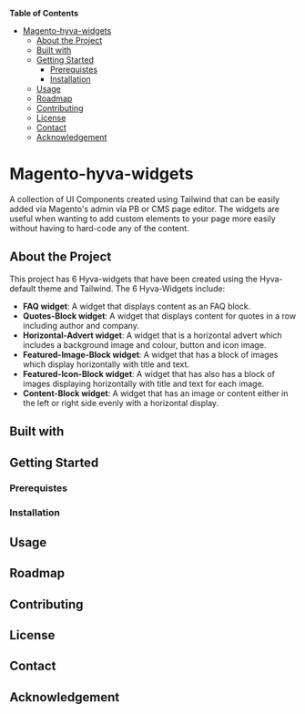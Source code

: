 <!-- START doctoc generated TOC please keep comment here to allow auto update -->
<!-- DON'T EDIT THIS SECTION, INSTEAD RE-RUN doctoc TO UPDATE -->
**Table of Contents**

- [Magento-hyva-widgets](#magento-hyva-widgets)
  - [About the Project](#about-the-project)
  - [Built with](#built-with)
  - [Getting Started](#getting-started)
    - [Prerequistes](#prerequistes)
    - [Installation](#installation)
  - [Usage](#usage)
  - [Roadmap](#roadmap)
  - [Contributing](#contributing)
  - [License](#license)
  - [Contact](#contact)
  - [Acknowledgement](#acknowledgement)

<!-- END doctoc generated TOC please keep comment here to allow auto update -->







# Magento-hyva-widgets
A collection of UI Components created using Tailwind that can be easily added via Magento's admin via PB or CMS page editor. The widgets are useful when wanting to add custom elements to your page more easily without having to hard-code any of the content. 



## About the Project

This project has 6 Hyva-widgets that have been created using the Hyva-default theme and Tailwind. The 6 Hyva-Widgets include:

* **FAQ widget**: A widget that displays content as an FAQ block.
* **Quotes-Block widget**: A widget that displays content for quotes in a row including author and company.
* **Horizontal-Advert widget**: A widget that is a horizontal advert which includes a background image and colour, button and icon image.
* **Featured-Image-Block widget**: A widget that has a block of images which display horizontally with title and text.
* **Featured-Icon-Block widget**: A widget that has also has a block of images displaying horizontally with title and text for each image.
* **Content-Block widget**: A widget that has an image or content either in the left or right side evenly with a horizontal display. 


## Built with


## Getting Started 

### Prerequistes 

### Installation

## Usage

## Roadmap 

## Contributing

## License

## Contact

## Acknowledgement

